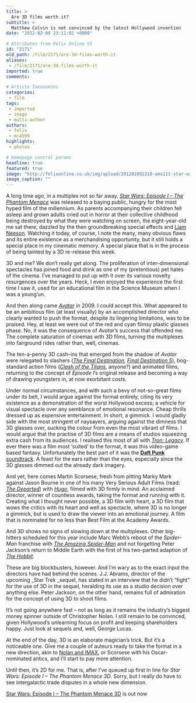 ```yaml
---
title: >
  Are 3D films worth it?
subtitle: >
  Matthew Colvin is not convinced by the latest Hollywood invention
date: "2012-02-09 23:11:02 +0000"

# Attributes from Felix Online V1
id: "2171"
old_path: /film/2171/are-3d-films-worth-it
aliases:
 - /film/2171/are-3d-films-worth-it
imported: true
comments:

# Article Taxonomies
categories:
 - film
tags:
 - imported
 - image
 - multi-author
authors:
 - felix
 - mc4509
highlights:
 - photos

# Homepage control params
headline: true
featured: true
image: "http://felixonline.co.uk/img/upload/201202092310-ams111-star-wars-poster.jpg"
image_caption: ""
---
```


A long time ago, in a multiplex not so far away, [_Star Wars: Episode I – The Phantom Menace_](http://www.youtube.com/watch?v=gC6w15OwK08) was released to a baying public, hungry for the most hyped film of the millennium. As parents accompanying their children fell asleep and grown adults cried out in horror at their collective childhood being destroyed by what they were watching on screen, the eight-year-old me sat there, dazzled by the then groundbreaking special effects and [Liam Neeson](http://www.youtube.com/watch?v=P-pHc811Ym8). Watching it today, of course, I note the many, many obvious flaws and its entire existence as a merchandising opportunity, but it still holds a special place in my cinematic memory. A special place that is in the process of being tainted by a 3D re-release this week.

3D and me? We don’t really get along. The proliferation of inter-dimensional spectacles has joined food and drink as one of my (pretentious) pet hates of the cinema. I’ve managed to put up with it over its various novelty resurgences over the years. Heck, I even enjoyed the experience the first time I saw it, used for an educational film in the Science Museum when I was a young’un.

And then along came [_Avatar_](http://www.youtube.com/watch?v=cRdxXPV9GNQ) in 2009. I could accept this. What appeared to be an ambitious film (at least visually) by an accomplished director who clearly wanted to push the format, despite its lingering limitations, was to be praised. Hey, at least we were out of the red and cyan flimsy plastic glasses phase. No, it was the consequence of _Avatar_’s success that offended me. The complete saturation of cinemas with 3D films, turning the multiplexes into fairground rides rather than, well, cinemas.

The ten-a-penny 3D cash-ins that emerged from the shadow of _Avatar_ were relegated to slashers (_[The Final Destination](http://www.youtube.com/watch?v=bkmaPmf8Od0), [Final Destination 5](http://www.youtube.com/watch?v=zLKR3GdIK80)_), bog-standard action films ([_Clash of the Titans_](http://www.youtube.com/watch?v=uPMji6AQeMA), anyone?) and animated films, returning to the concept of _Episode I_’s original release and becoming a way of drawing youngsters in, at now exorbitant costs.

Under normal circumstances, and with such a bevy of not-so-great films under its belt, I would argue against the format entirely, citing its very existence as a demonstration of the worst Hollywood excess; a vehicle for visual spectacle over any semblance of emotional resonance. Cheap thrills dressed up as expensive entertainment. In short, a gimmick. I would gladly side with the most stringent of naysayers, arguing against the dimness that 3D glasses over, sucking the colour from even the most vibrant of films. I would argue that the practise of 3D films are a means of studios squeezing extra cash from its audiences. I realised this most of all with [_Tron: Legacy_](http://www.youtube.com/watch?v=L9szn1QQfas). If ever there was a film most ‘suited’ to the format, it was this video-game based fantasy. Unfortunately the best part of it was the [__Daft Punk__ soundtrack](http://www.youtube.com/watch?v=m4cgLL8JaVI). A feast for the ears rather than the eyes, especially since the 3D glasses dimmed out the already dark imagery.

And yet, here comes Martin Scorsese, fresh from pitting Marky Mark against Jason Bourne in one of his many Very Serious Adult Films (read: [_The Departed_](http://www.youtube.com/watch?v=SGWvwjZ0eDc)) with [_Hugo_](http://www.youtube.com/watch?v=hR-kP-olcpM), filmed with 3D firmly in mind. An acclaimed director, winner of countless awards, taking the format and running with it. Creating what I thought never possible, a 3D film with heart, a 3D film that wows the critics with its heart and well as spectacle, where 3D is no longer a gimmick, but is used to draw the viewer into an emotional journey. A film that is nominated for no less than Best Film at the Academy Awards.

And 3D shows no signs of slowing down at the multiplexes. Other big-hitters scheduled for this year include Marc Webb’s reboot of the _Spider-Man_ franchise with [_The Amazing Spider-Man_](http://www.youtube.com/watch?v=atCfTRMyjGU) and not forgetting Peter Jackson’s return to Middle Earth with the first of his two-parted adaption of [_The Hobbit_](http://www.youtube.com/watch?v=G0k3kHtyoqc).

These are big blockbusters, however. And I’m wary as to the exact input the directors have had behind the scenes. J.J. Abrams, director of the upcoming _Star Trek _sequel, has stated in an interview that he didn’t “fight” for the use of 3D in the sequel, heralding its use as a studio decision over anything else. Peter Jackson, on the other hand, remains full of admiration for the concept of using 3D to shoot films.

It’s not going anywhere fast – not as long as it remains the industry’s biggest money spinner outside of Christopher Nolan. I still remain to be convinced, given Hollywood’s unlearning focus on profit and keeping shareholders happy. Just look at sequels and, well, George Lucas.

At the end of the day, 3D is an elaborate magician’s trick. But it’s a noticeable one. Give me a couple of auteurs ready to take the format in a new direction, akin to [Nolan and IMAX](http://www.youtube.com/watch?v=GokKUqLcvD8), or Scorsese with his Oscar-nominated antics, and I’ll start to pay more attention.

Until then, it’s 2D for me. That is, after I’ve queued up first in line for _Star Wars: Episode I – The Phantom Menace 3D_. Sorry, but I really do have to see intergalactic trade disputes in a whole new dimension.

[Star Wars: Episode I – The Phantom Menace 3D](http://www.youtube.com/watch?v=gC6w15OwK08) is out now
